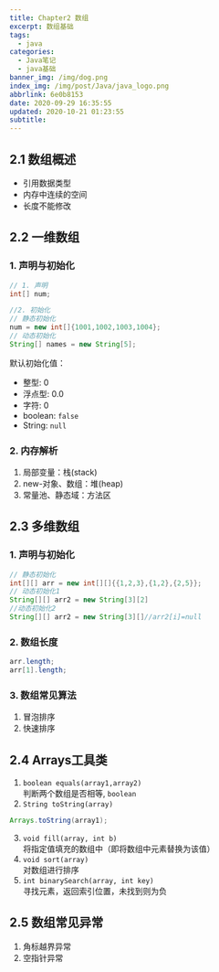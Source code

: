 ```yaml
---
title: Chapter2 数组
excerpt: 数组基础
tags:
  - java
categories:
  - Java笔记
  - java基础
banner_img: /img/dog.png
index_img: /img/post/Java/java_logo.png
abbrlink: 6e0b8153
date: 2020-09-29 16:35:55
updated: 2020-10-21 01:23:55
subtitle:
---
```

## 2.1 数组概述
* 引用数据类型
* 内存中连续的空间
* 长度不能修改
## 2.2 一维数组
### 1. 声明与初始化
```java
// 1. 声明
int[] num; 

//2. 初始化
// 静态初始化
num = new int[]{1001,1002,1003,1004};
// 动态初始化
String[] names = new String[5];
```
默认初始化值：
* 整型: 0
* 浮点型: 0.0
* 字符: 0
* boolean: `false`
* String: `null`
### 2. 内存解析
1. 局部变量：栈(stack)
2. new-对象、数组：堆(heap)
3. 常量池、静态域：方法区
## 2.3 多维数组
### 1. 声明与初始化
```java
// 静态初始化
int[][] arr = new int[][]{{1,2,3},{1,2},{2,5}};
// 动态初始化1
String[][] arr2 = new String[3][2]
//动态初始化2
String[][] arr2 = new String[3][]//arr2[i]=null
```
### 2. 数组长度
```java
arr.length;
arr[1].length;
```
### 3. 数组常见算法
1. 冒泡排序
2. 快速排序
## 2.4 Arrays工具类
1. `boolean equals(array1,array2)`  
判断两个数组是否相等, `boolean`
2. `String toString(array)`
```java
Arrays.toString(array1);
```
3. `void fill(array, int b)`  
将指定值填充的数组中（即将数组中元素替换为该值）
4. `void sort(array)`  
对数组进行排序
5. `int binarySearch(array, int key)`  
寻找元素，返回索引位置，未找到则为负
## 2.5 数组常见异常
1. 角标越界异常
2. 空指针异常
